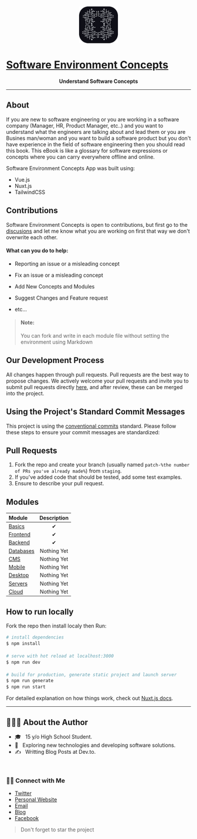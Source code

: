 
<p align="center">
<a href="https://softwareconcepts.vercel.app/">
  <img height=100 src="/static/logo.svg"/>
  <h1>Software Environment Concepts</h1>
</a>
</p>
<p align="center">
  <strong>Understand Software Concepts</strong>
</p>

---

## About

If you are new to software engineering or you are working in a software company (Manager, HR, Product Manager, etc..) and you want to understand what the engineers are talking about and lead them or you are Busines man/woman and you want to build a software product but you don't have experience in the field of software engineering then you should read this book. This eBook is like a glossary for software expressions or concepts where you can carry everywhere offline and online.

Software Environment Concepts App was built using:

- Vue.js
- Nuxt.js
- TailwindCSS

## Contributions

Software Environment Concepts is open to contributions, but first go to the [discusions](https://github.com/Amr2812/software-environment-concepts/discussions) and let me know what you are working on first that way we don't overwrite each other.

#### What can you do to help:

- Reporting an issue or a misleading concept

- Fix an issue or a misleading concept

- Add New Concepts and Modules

- Suggest Changes and Feature request

- etc...

> #### Note:
>
> You can fork and write in each module file without setting the environment using Markdown

## Our Development Process

All changes happen through pull requests. Pull requests are the best way to propose changes. We actively welcome your pull requests and invite you to submit pull requests directly [here](https://github.com/Amr2812/software-environment-concepts/pulls), and after review, these can be merged into the project.

## Using the Project's Standard Commit Messages

This project is using the [conventional commits](https://www.conventionalcommits.org/en/v1.0.0/) standard. Please follow these steps to ensure your
commit messages are standardized:

## Pull Requests

1. Fork the repo and create your branch (usually named `patch-%the number of PRs you've already made%`) from `staging`.
2. If you've added code that should be tested, add some test examples.
3. Ensure to describe your pull request.

## Modules

| Module                           | Description |
| :------------------------------- | :---------: |
| [Basics](content/basics.md)      |      ✔      |
| [Frontend](content/frontend.md)  |      ✔      |
| [Backend](content/backend.md)    |      ✔      |
| [Databases](content/databses.md) | Nothing Yet |
| [CMS](content/cms.md)            | Nothing Yet |
| [Mobile](content/mobile.md)      | Nothing Yet |
| [Desktop](content/desktop.md)    | Nothing Yet |
| [Servers](content/servers.md)    | Nothing Yet |
| [Cloud](content/cloud.md)        | Nothing Yet |

## How to run locally

Fork the repo then install localy then Run:

```bash
# install dependencies
$ npm install

# serve with hot reload at localhost:3000
$ npm run dev

# build for production, generate static project and launch server
$ npm run generate
$ npm run start
```

For detailed explanation on how things work, check out [Nuxt.js docs](https://nuxtjs.org).

---

## 👨🏻‍💻 About the Author

- 🎓 &nbsp; 15 y/o High School Student.
- 🤔 &nbsp; Exploring new technologies and developing software solutions.
- ✍️ &nbsp; Writting Blog Posts at Dev.to.

<br/>

<h3> 🤝🏻 Connect with Me </h3>

<p align="center">
<ul>
  <li>
    <a href="https://twitter.com/AmrElmohamady2" target="_blank" >Twitter</a> 
  </li> 
  <li>
    <a href="https://amr-elmohamady.netlify.app/" target="_blank" >Personal Website</a>
  </li>
  <li>
    <a href="mailto:ana.osama.elmohamady@gmail.com">Email</a>
  </li>
  <li>
    <a href="https://dev.to/amrelmohamady" target="_blank" >Blog</a>
  </li>
  <li>
    <a href="https://www.facebook.com/amr.elmohamady.1426/" target="_blank" >Facebook</a>
  </li> 
</ul>
</p>

> Don't forget to star the project
